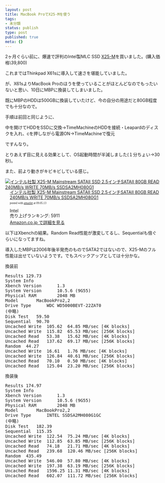 ```yaml
---
layout: post
title: MacBook ProでX25-Mを使う
tags:
- 未分類
status: publish
type: post
published: true
meta: {}
---
```

2ヶ月ぐらい前に、爆速で評判のIntel製MLC SSD <a href="http://www.intel.com/design/flash/nand/mainstream/index.htm">X25-M</a>を買いました。(購入価格\39,800)

これまではThinkpad X61sに導入して速さを堪能していました。

が、X61sよりMacBook Proのほうを使っていることがほとんどなのでもったいないと思い、10日にMBPに換装してしまいました。

既にMBPのHDDは500GBに換装していたけど、今の自分の用途だと80GB程度でも十分なので。

手順は前回と同じように、

中を開けてHDDをSSDに交換→TimeMachineのHDDを接続・Leapardのディスクを入れ、cを押しながら電源ON→TimeMachineで復元

ですんなり。

とりあえず目に見える効果として、OS起動時間が半減しました(１分ちょい→30秒)。

また、前より動きがキビキビしている感じ。

<div class="amazlet-box" style="margin-bottom:0px;"><div class="amazlet-image" style="float:left;"><a href="http://www.amazon.co.jp/exec/obidos/ASIN/B001F4YIYY/masawo-22/ref=nosim/" name="amazletlink" target="_blank"><img src="http://ecx.images-amazon.com/images/I/31quClCokEL._SL160_.jpg" alt="インテル社製 X25-M Mainstream SATAII SSD 2.5インチSATAII 80GB READ 240MB/s WRITE 70MB/s SSDSA2MH080G1" style="border: none;" /></a></div><div class="amazlet-info" style="float:left;margin-left:15px;line-height:120%"><div class="amazlet-name" style="margin-bottom:10px;line-height:120%"><a href="http://www.amazon.co.jp/exec/obidos/ASIN/B001F4YIYY/masawo-22/ref=nosim/" name="amazletlink" target="_blank">インテル社製 X25-M Mainstream SATAII SSD 2.5インチSATAII 80GB READ 240MB/s WRITE 70MB/s SSDSA2MH080G1</a><div class="amazlet-powered-date" style="font-size:7pt;margin-top:5px;font-family:verdana;line-height:120%">posted with <a href="http://www.amazlet.com/browse/ASIN/B001F4YIYY/masawo-22/ref=nosim/" title="インテル社製 X25-M Mainstream SATAII SSD 2.5インチSATAII 80GB READ 240MB/s WRITE 70MB/s SSDSA2MH080G1" target="_blank">amazlet</a> at 09.05.13</div></div><div class="amazlet-detail">Intel <br />売り上げランキング: 5911<br /></div><div class="amazlet-link" style="margin-top: 5px"><a href="http://www.amazon.co.jp/exec/obidos/ASIN/B001F4YIYY/masawo-22/ref=nosim/" name="amazletlink" target="_blank">Amazon.co.jp で詳細を見る</a></div></div><div class="amazlet-footer" style="clear: left"></div></div>

<!--more-->

以下はXbenchの結果。Random Read性能が激変してるし、Sequentialも倍ぐらいになってますね。

導入したMBPは2006年後半発売のものでSATA2ではないので、X25-Mのフル性能は出せていないようです。でもスペックアップとしては十分かな。

換装前
<pre>
Results	129.73
System Info
Xbench Version		1.3
System Version		10.5.6 (9G55)
Physical RAM		2048 MB
Model		MacBookPro2,2
Drive Type		WDC WD5000BEVT-22ZAT0
(中略)
Disk Test	59.50
Sequential	90.70
Uncached Write	105.62	64.85 MB/sec [4K blocks]
Uncached Write	115.82	65.53 MB/sec [256K blocks]
Uncached Read	53.38	15.62 MB/sec [4K blocks]
Uncached Read	137.62	69.17 MB/sec [256K blocks]
Random	44.27
Uncached Write	16.61	1.76 MB/sec [4K blocks]
Uncached Write	126.84	40.61 MB/sec [256K blocks]
Uncached Read	70.10	0.50 MB/sec [4K blocks]
Uncached Read	125.04	23.20 MB/sec [256K blocks]
</pre>

換装後
<pre>
Results	174.97
System Info
Xbench Version		1.3
System Version		10.5.6 (9G55)
Physical RAM		2048 MB
Model		MacBookPro2,2
Drive Type		INTEL SSDSA2MH080G1GC
(中略)
Disk Test	182.39
Sequential	115.35
Uncached Write	122.54	75.24 MB/sec [4K blocks]
Uncached Write	112.85	63.85 MB/sec [256K blocks]
Uncached Read	74.18	21.71 MB/sec [4K blocks]
Uncached Read	239.68	120.46 MB/sec [256K blocks]
Random	435.49
Uncached Write	546.00	57.80 MB/sec [4K blocks]
Uncached Write	197.38	63.19 MB/sec [256K blocks]
Uncached Read	1596.25	11.31 MB/sec [4K blocks]
Uncached Read	602.07	111.72 MB/sec [256K blocks]
</pre>
